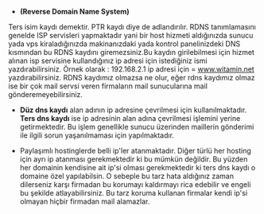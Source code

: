 * **\(Reverse Domain Name System\)**

Ters isim kaydı demektir. PTR kaydı diye de adlandırılır. RDNS tanımlamasını genelde ISP servisleri yapmaktadır yani bir host hizmeti aldığınızda sunucu yada vps kiraladığınızda makinanızdaki yada kontrol panelinizdeki DNS kısmından bu RDNS kaydını giremezsiniz.Bu kaydın girilebilmesi için hizmet alınan isp servisine kullandığınız ip adresi için istediğiniz ismi yazdırabilirsiniz. Örnek olarak : 192.168.2.1 ip adresi için = www.witamin.net yazdırabilirsiniz. RDNS kaydımız olmazsa ne olur, eğer rdns kaydımız olmaz ise bir çok mail servsi veren firmaların mail sunucularına mail gönderemeyebilirsiniz. 

* **Düz dns kaydı** alan adının ip adresine çevrilmesi için kullanılmaktadır. **Ters dns kaydı** ise ip adresinin alan adına çevrilmesi işlemini yerine getirmektedir. Bu işlem genellikle sunucu üzerinden maillerin gönderimi ile ilgili sorun yaşanılmaması için yapılmaktadır.

* Paylaşımlı hostinglerde belli ip'ler atanmaktadır. Diğer türlü her hosting için ayrı ip atanması gerekmektedir ki bu mümkün değildir. Bu yüzden her domainin kendisine ait ip'si olması gerekmektedir ki ters dns kaydı o domaine özel yapılabilsin. O sebeple bu tarz hata aldığınız zaman dilerseniz karşı firmadan bu korumayı kaldırmayı rica edebilir ve engeli bu şekilde atlayabilirsiniz. Bu tarz koruma kullanan firmalar kendi ip'si olmayan hiçbir firmadan mail alamazlar.



